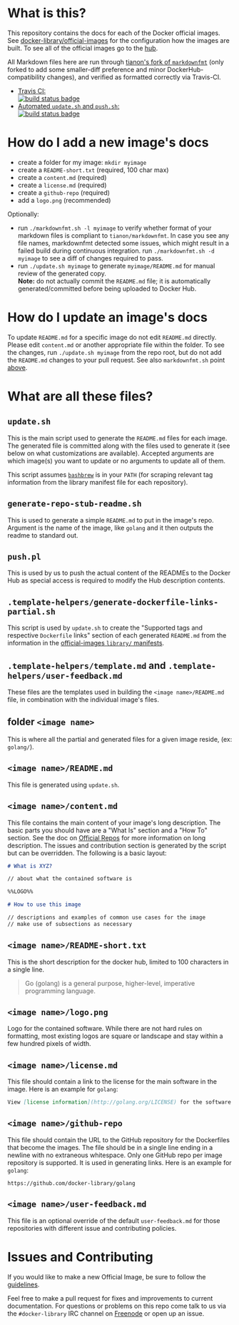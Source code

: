 # What is this?

This repository contains the docs for each of the Docker official images. See [docker-library/official-images](https://github.com/docker-library/official-images) for the configuration how the images are built. To see all of the official images go to the [hub](https://hub.docker.com/explore/).

All Markdown files here are run through [tianon's fork of `markdownfmt`](https://github.com/tianon/markdownfmt) (only forked to add some smaller-diff preference and minor DockerHub-compatibility changes), and verified as formatted correctly via Travis-CI.

-	[Travis CI:  
	![build status badge](https://travis-ci.org/docker-library/docs.svg?branch=master)](https://travis-ci.org/docker-library/docs)
-	[Automated `update.sh` and `push.sh`:  
	![build status badge](https://doi-janky.infosiftr.net/job/docs/job/update/badge/icon)](https://doi-janky.infosiftr.net/job/docs/job/update/)

# How do I add a new image's docs

-	create a folder for my image: `mkdir myimage`
-	create a `README-short.txt` (required, 100 char max)
-	create a `content.md` (required)
-	create a `license.md` (required)
-	create a `github-repo` (required)
-	add a `logo.png` (recommended)

Optionally:

-	run `./markdownfmt.sh -l myimage` to verify whether format of your markdown files is compliant to `tianon/markdownfmt`. In case you see any file names, markdownfmt detected some issues, which might result in a failed build during continuous integration. run `./markdownfmt.sh -d myimage` to see a diff of changes required to pass.
-	run `./update.sh myimage` to generate `myimage/README.md` for manual review of the generated copy.  
	**Note:** do not actually commit the `README.md` file; it is automatically generated/committed before being uploaded to Docker Hub.

# How do I update an image's docs

To update `README.md` for a specific image do not edit `README.md` directly. Please edit `content.md` or another appropriate file within the folder. To see the changes, run `./update.sh myimage` from the repo root, but do not add the `README.md` changes to your pull request. See also `markdownfmt.sh` point [above](#how-do-i-add-a-new-images-docs).

# What are all these files?

## `update.sh`

This is the main script used to generate the `README.md` files for each image. The generated file is committed along with the files used to generate it (see below on what customizations are available). Accepted arguments are which image(s) you want to update or no arguments to update all of them.

This script assumes [`bashbrew`](https://github.com/docker-library/official-images/tree/81e90ca8dcec892ade7eb348cba5a4a5d6851e17/bashbrew) is in your `PATH` (for scraping relevant tag information from the library manifest file for each repository).

## `generate-repo-stub-readme.sh`

This is used to generate a simple `README.md` to put in the image's repo. Argument is the name of the image, like `golang` and it then outputs the readme to standard out.

## `push.pl`

This is used by us to push the actual content of the READMEs to the Docker Hub as special access is required to modify the Hub description contents.

## `.template-helpers/generate-dockerfile-links-partial.sh`

This script is used by `update.sh` to create the "Supported tags and respective `Dockerfile` links" section of each generated `README.md` from the information in the [official-images `library/` manifests](https://github.com/docker-library/official-images/tree/master/library).

## `.template-helpers/template.md` and `.template-helpers/user-feedback.md`

These files are the templates used in building the `<image name>/README.md` file, in combination with the individual image's files.

## folder `<image name>`

This is where all the partial and generated files for a given image reside, (ex: `golang/`).

## `<image name>/README.md`

This file is generated using `update.sh`.

## `<image name>/content.md`

This file contains the main content of your image's long description. The basic parts you should have are a "What Is" section and a "How To" section. See the doc on [Official Repos](https://docs.docker.com/docker-hub/official_repos/#a-long-description) for more information on long description. The issues and contribution section is generated by the script but can be overridden. The following is a basic layout:

```markdown
# What is XYZ?

// about what the contained software is

%%LOGO%%

# How to use this image

// descriptions and examples of common use cases for the image
// make use of subsections as necessary
```

## `<image name>/README-short.txt`

This is the short description for the docker hub, limited to 100 characters in a single line.

> Go (golang) is a general purpose, higher-level, imperative programming language.

## `<image name>/logo.png`

Logo for the contained software. While there are not hard rules on formatting, most existing logos are square or landscape and stay within a few hundred pixels of width.

## `<image name>/license.md`

This file should contain a link to the license for the main software in the image. Here is an example for `golang`:

```markdown
View [license information](http://golang.org/LICENSE) for the software contained in this image.
```

## `<image name>/github-repo`

This file should contain the URL to the GitHub repository for the Dockerfiles that become the images. The file should be in a single line ending in a newline with no extraneous whitespace. Only one GitHub repo per image repository is supported. It is used in generating links. Here is an example for `golang`:

```text
https://github.com/docker-library/golang
```

## `<image name>/user-feedback.md`

This file is an optional override of the default `user-feedback.md` for those repositories with different issue and contributing policies.

# Issues and Contributing

If you would like to make a new Official Image, be sure to follow the [guidelines](https://docs.docker.com/docker-hub/official_repos/).

Feel free to make a pull request for fixes and improvements to current documentation. For questions or problems on this repo come talk to us via the `#docker-library` IRC channel on [Freenode](https://freenode.net) or open up an issue.
